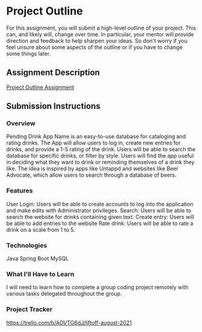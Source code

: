 # Project Outline
For this assignment, you will submit a high-level outline of your project. This can, and likely will, change over time. In particular, your mentor will provide direction and feedback to help sharpen your ideas. So don't worry if you feel unsure about some aspects of the outline or if you have to change some things later.

## Assignment Description
[Project Outline Assignment](https://education.launchcode.org/liftoff/modules/assignments/project-outline)

## Submission Instructions

### Overview
Pending Drink App Name is an easy-to-use database for cataloging and rating drinks. The App will allow users to log in, create new entries for drinks, and provide a 1-5 rating of the drink. Users will be able to search the database for specific drinks, or filter by style. Users will find the app useful in deciding what they want to drink or reminding themselves of a drink they like. The idea is inspired by apps like Untappd and websites like Beer Advocate, which allow users to search through a database of beers.
### Features
User Login: Users will be able to create accounts to log into the application and make edits with Administrator privileges.
Search: Users will be able to search the website for drinks containing given text.
Create entry: Users will be able to add entries to the website
Rate drink: Users will be able to rate a drink on a scale from 1 to 5.
### Technologies
Java
Spring Boot
MySQL
### What I'll Have to Learn
I will need to learn how to complete a group coding project remotely with various tasks delegated throughout the group. 
### Project Tracker
https://trello.com/b/ADVTG6dJ/liftoff-august-2021
